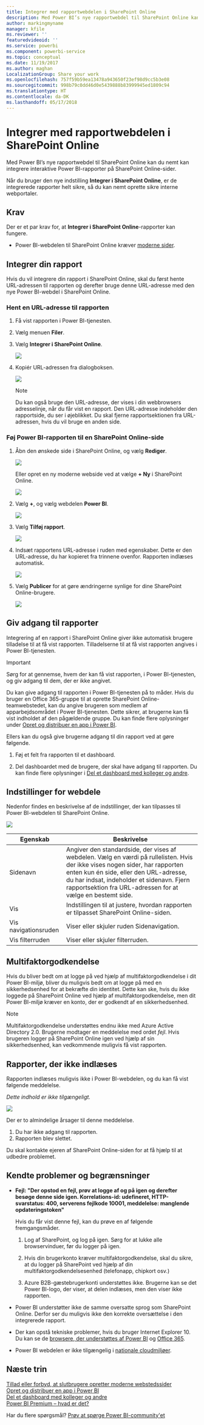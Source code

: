 ```yaml
---
title: Integrer med rapportwebdelen i SharePoint Online
description: Med Power BI’s nye rapportwebdel til SharePoint Online kan du nemt kan integrere interaktive Power BI-rapporter på SharePoint Online-sider.
author: markingmyname
manager: kfile
ms.reviewer: ''
featuredvideoid: ''
ms.service: powerbi
ms.component: powerbi-service
ms.topic: conceptual
ms.date: 11/19/2017
ms.author: maghan
LocalizationGroup: Share your work
ms.openlocfilehash: 757f59b59ea13478a943650f23ef98d9cc5b3e08
ms.sourcegitcommit: 998b79c0dd46d0e5439888b83999945ed1809c94
ms.translationtype: HT
ms.contentlocale: da-DK
ms.lasthandoff: 05/17/2018
---
```

# <a name="embed-with-report-web-part-in-sharepoint-online"></a>Integrer med rapportwebdelen i SharePoint Online

Med Power BI’s nye rapportwebdel til SharePoint Online kan du nemt kan integrere interaktive Power BI-rapporter på SharePoint Online-sider.

Når du bruger den nye indstilling **Integrer i SharePoint Online**, er de integrerede rapporter helt sikre, så du kan nemt oprette sikre interne webportaler.

## <a name="requirements"></a>Krav

Der er et par krav for, at **Integrer i SharePoint Online**-rapporter kan fungere.

* Power BI-webdelen til SharePoint Online kræver [moderne sider](https://support.office.com/article/Allow-or-prevent-creation-of-modern-site-pages-by-end-users-c41d9cc8-c5c0-46b4-8b87-ea66abc6e63b).

## <a name="embed-your-report"></a>Integrer din rapport

Hvis du vil integrere din rapport i SharePoint Online, skal du først hente URL-adressen til rapporten og derefter bruge denne URL-adresse med den nye Power BI-webdel i SharePoint Online.

### <a name="get-a-url-to-your-report"></a>Hent en URL-adresse til rapporten

1. Få vist rapporten i Power BI-tjenesten.

2. Vælg menuen **Filer**.

3. Vælg **Integrer i SharePoint Online**.
   
    ![](media/service-embed-report-spo/powerbi-file-menu.png)

4. Kopiér URL-adressen fra dialogboksen.

    ![](media/service-embed-report-spo/powerbi-embed-link-sharepoint.png)

   > [!NOTE]
   > Du kan også bruge den URL-adresse, der vises i din webbrowsers adresselinje, når du får vist en rapport. Den URL-adresse indeholder den rapportside, du ser i øjeblikket. Du skal fjerne rapportsektionen fra URL-adressen, hvis du vil bruge en anden side.

### <a name="add-the-power-bi-report-to-a-sharepoint-online-page"></a>Føj Power BI-rapporten til en SharePoint Online-side

1. Åbn den ønskede side i SharePoint Online, og vælg **Rediger**.

    ![](media/service-embed-report-spo/powerbi-sharepoint-edit-page.png)

    Eller opret en ny moderne webside ved at vælge **+ Ny** i SharePoint Online.

    ![](media/service-embed-report-spo/powerbi-sharepoint-new-page.png)

2. Vælg **+**, og vælg webdelen **Power BI**.

    ![](media/service-embed-report-spo/powerbi-sharepoint-new-web-part.png)

3. Vælg **Tilføj rapport**.

    ![](media/service-embed-report-spo/powerbi-sharepoint-new-report.png)

4. Indsæt rapportens URL-adresse i ruden med egenskaber. Dette er den URL-adresse, du har kopieret fra trinnene ovenfor. Rapporten indlæses automatisk.

    ![](media/service-embed-report-spo/powerbi-sharepoint-new-web-part-properties.png)

5. Vælg **Publicer** for at gøre ændringerne synlige for dine SharePoint Online-brugere.

    ![](media/service-embed-report-spo/powerbi-sharepoint-report-loaded.png)

## <a name="granting-access-to-reports"></a>Giv adgang til rapporter

Integrering af en rapport i SharePoint Online giver ikke automatisk brugere tilladelse til at få vist rapporten. Tilladelserne til at få vist rapporten angives i Power BI-tjenesten.

> [!IMPORTANT]
> Sørg for at gennemse, hvem der kan få vist rapporten, i Power BI-tjenesten, og giv adgang til dem, der er ikke angivet.

Du kan give adgang til rapporten i Power BI-tjenesten på to måder. Hvis du bruger en Office 365-gruppe til at oprette SharePoint Online-teamwebstedet, kan du angive brugeren som medlem af apparbejdsområdet i Power BI-tjenesten. Dette sikrer, at brugerne kan få vist indholdet af den pågældende gruppe. Du kan finde flere oplysninger under [Opret og distribuer en app i Power BI](service-create-distribute-apps.md).

Ellers kan du også give brugerne adgang til din rapport ved at gøre følgende.

1. Føj et felt fra rapporten til et dashboard.

2. Del dashboardet med de brugere, der skal have adgang til rapporten. Du kan finde flere oplysninger i [Del et dashboard med kolleger og andre](service-share-dashboards.md).

## <a name="web-part-settings"></a>Indstillinger for webdele

Nedenfor findes en beskrivelse af de indstillinger, der kan tilpasses til Power BI-webdelen til SharePoint Online.

![](media/service-embed-report-spo/powerbi-sharepoint-web-part-properties.png)

| Egenskab | Beskrivelse |
| --- | --- |
| Sidenavn |Angiver den standardside, der vises af webdelen. Vælg en værdi på rullelisten. Hvis der ikke vises nogen sider, har rapporten enten kun én side, eller den URL-adresse, du har indsat, indeholder et sidenavn. Fjern rapportsektion fra URL-adressen for at vælge en bestemt side. |
| Vis |Indstillingen til at justere, hvordan rapporten er tilpasset SharePoint Online-siden. |
| Vis navigationsruden |Viser eller skjuler ruden Sidenavigation. |
| Vis filterruden |Viser eller skjuler filterruden. |

## <a name="multi-factor-authentication"></a>Multifaktorgodkendelse

Hvis du bliver bedt om at logge på ved hjælp af multifaktorgodkendelse i dit Power BI-miljø, bliver du muligvis bedt om at logge på med en sikkerhedsenhed for at bekræfte din identitet. Dette kan ske, hvis du ikke loggede på SharePoint Online ved hjælp af multifaktorgodkendelse, men dit Power BI-miljø kræver en konto, der er godkendt af en sikkerhedsenhed.

> [!NOTE]
> Multifaktorgodkendelse understøttes endnu ikke med Azure Active Directory 2.0. Brugerne modtager en meddelelse med ordet *fejl*. Hvis brugeren logger på SharePoint Online igen ved hjælp af sin sikkerhedsenhed, kan vedkommende muligvis få vist rapporten.

## <a name="reports-that-do-not-load"></a>Rapporter, der ikke indlæses

Rapporten indlæses muligvis ikke i Power BI-webdelen, og du kan få vist følgende meddelelse.

*Dette indhold er ikke tilgængeligt.*

![](media/service-embed-report-spo/powerbi-sharepoint-report-not-found.png)

Der er to almindelige årsager til denne meddelelse.

1. Du har ikke adgang til rapporten.
2. Rapporten blev slettet.

Du skal kontakte ejeren af SharePoint Online-siden for at få hjælp til at udbedre problemet.

## <a name="known-issues-and-limitations"></a>Kendte problemer og begrænsninger

* **Fejl: "Der opstod en fejl, prøv at logge af og på igen og derefter besøge denne side igen. Korrelations-id: udefineret, HTTP-svarstatus: 400, serverens fejlkode 10001, meddelelse: manglende opdateringstoken"**
  
  Hvis du får vist denne fejl, kan du prøve en af følgende fremgangsmåder.
  
  1. Log af SharePoint, og log på igen. Sørg for at lukke alle browservinduer, før du logger på igen.

  2. Hvis din brugerkonto kræver multifaktorgodkendelse, skal du sikre, at du logger på SharePoint ved hjælp af din multifaktorgodkendelsesenhed (telefonapp, chipkort osv.)
  
  3. Azure B2B-gæstebrugerkonti understøttes ikke. Brugerne kan se det Power BI-logo, der viser, at delen indlæses, men den viser ikke rapporten.

* Power BI understøtter ikke de samme oversatte sprog som SharePoint Online. Derfor ser du muligvis ikke den korrekte oversættelse i den integrerede rapport.

* Der kan opstå tekniske problemer, hvis du bruger Internet Explorer 10. Du kan se de [browsere, der understøttes af Power BI](service-browser-support.md) og [Office 365](https://products.office.com/office-system-requirements#Browsers-section).

* Power BI webdelen er ikke tilgængelig i [nationale cloudmiljøer](https://powerbi.microsoft.com/en-us/clouds/). 

## <a name="next-steps"></a>Næste trin

[Tillad eller forbyd, at slutbrugere opretter moderne webstedssider](https://support.office.com/article/Allow-or-prevent-creation-of-modern-site-pages-by-end-users-c41d9cc8-c5c0-46b4-8b87-ea66abc6e63b)  
[Opret og distribuer en app i Power BI](service-create-distribute-apps.md)  
[Del et dashboard med kolleger og andre](service-share-dashboards.md)  
[Power BI Premium – hvad er det?](service-premium.md)  

Har du flere spørgsmål? [Prøv at spørge Power BI-community'et](http://community.powerbi.com/) 

